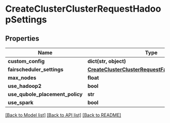# CreateClusterClusterRequestHadoopSettings

## Properties
Name | Type | Description | Notes
------------ | ------------- | ------------- | -------------
**custom_config** | **dict(str, object)** |  | [optional] 
**fairscheduler_settings** | [**CreateClusterClusterRequestFairschedulerSettings**](CreateClusterClusterRequestFairschedulerSettings.md) |  | [optional] 
**max_nodes** | **float** |  | [optional] 
**use_hadoop2** | **bool** |  | [optional] 
**use_qubole_placement_policy** | **str** |  | [optional] 
**use_spark** | **bool** |  | [optional] 

[[Back to Model list]](../README.md#documentation-for-models) [[Back to API list]](../README.md#documentation-for-api-endpoints) [[Back to README]](../README.md)


